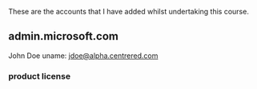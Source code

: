 These are the accounts that I have added whilst undertaking this course.

## admin.microsoft.com

John Doe
uname:  jdoe@alpha.centrered.com

### product license

